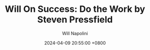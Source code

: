 ---
title: "Will On Success: Do the Work by Steven Pressfield"
author: Will Napolini
date: 2024-04-09 20:55:00 +0800
categories: [Mindset, Book-summaries]
tags:
  [
    steven-pressfield,
    do-the-work,
    resistance-author,
    creativity,
    productivity,
    overcoming-procrastination,
    writing-process,
    author-insight,
    self-discipline,
    breakthroughs,
    creative-blocks,
    inspiration,
    artist-life,
    career-success,
    mindset-shift,
    steven-pressfield-books
  ]
image: https://pbs.twimg.com/media/GO1k6ZaWEAAXsll?format=jpg&name=large
alt: "Will On Success: Do the Work by Steven Pressfield"
fallback:
  - 
  # Replace with the URL of your backup image
  -
  # Replace with the URL of your backup image
---